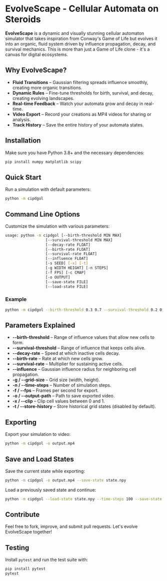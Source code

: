# EvolveScape - Cellular Automata on Steroids

**EvolveScape** is a dynamic and visually stunning cellular automaton simulator that takes inspiration from Conway's Game of Life but evolves it into an organic, fluid system driven by influence propagation, decay, and survival mechanics. This is more than just a Game of Life clone - it's a canvas for digital ecosystems.

## Why EvolveScape?
- **Fluid Transitions** – Gaussian filtering spreads influence smoothly, creating more organic transitions.
- **Dynamic Rules** – Fine-tune thresholds for birth, survival, and decay, creating evolving landscapes.
- **Real-time Feedback** – Watch your automata grow and decay in real-time.
- **Video Export** – Record your creations as MP4 videos for sharing or analysis.
- **Track History** – Save the entire history of your automata states.

## Installation
Make sure you have Python 3.8+ and the necessary dependencies:

```bash
pip install numpy matplotlib scipy
```

## Quick Start
Run a simulation with default parameters:

```bash
python -m cipdgol
```

## Command Line Options
Customize the simulation with various parameters:

```bash
usage: python -m cipdgol [--birth-threshold MIN MAX]
                  [--survival-threshold MIN MAX]
                  [--decay-rate FLOAT]
                  [--birth-rate FLOAT]
                  [--survival-rate FLOAT]
                  [--influence FLOAT]
                  [-s SEED] [-x] [-t]
                  [-g WIDTH HEIGHT] [-n STEPS]
                  [-f FPS] [-c CMAP]
                  [-o OUTPUT]
                  [--save-state FILE]
                  [--load-state FILE]
```

### Example
```bash
python -m cipdgol --birth-threshold 0.3 0.7 --survival-threshold 0.2 0.9 --time-steps 500 --fps 60 -g 1024 1024 -o simulation.mp4 --save-state final.npy
```

## Parameters Explained
- **--birth-threshold** – Range of influence values that allow new cells to form.
- **--survival-threshold** – Range of influence that keeps cells alive.
- **--decay-rate** – Speed at which inactive cells decay.
- **--birth-rate** – Rate at which new cells grow.
- **--survival-rate** – Multiplier for sustaining active cells.
- **--influence** – Gaussian influence radius for neighboring cell propagation.
- **-g / --grid-size** – Grid size (width, height).
- **-n / --time-steps** – Number of simulation steps.
- **-f / --fps** – Frames per second for export.
- **-o / --output-path** – Path to save exported video.
- **-x / --clip** – Clip cell values between 0 and 1.
- **-t / --store-history** – Store historical grid states (disabled by default).

## Exporting
Export your simulation to video:

```bash
python -m cipdgol -o output.mp4
```

## Save and Load States
Save the current state while exporting:
```bash
python -m cipdgol -o output.mp4 --save-state state.npy
```
Load a previously saved state and continue:
```bash
python -m cipdgol --load-state state.npy --time-steps 100 --save-state next.npy -o next.mp4
```

## Contribute
Feel free to fork, improve, and submit pull requests. Let's evolve EvolveScape together!

## Testing
Install `pytest` and run the test suite with:
```bash
pip install pytest
pytest
```


